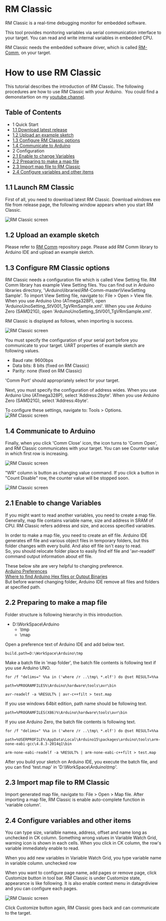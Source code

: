 # RM Classic

RM Classic is a real-time debugging monitor for embedded software.

This tool provides monitoring variables via serial communication interface to your target. You can read and write internal variables in embedded CPU.

RM Classic needs the embedded software driver, which is called [RM-Comm](https://github.com/NaoNaoMe/RM-Comm), on your target.


# How to use RM Classic
This tutorial describes the introduction of RM Classic. The following procedures are how to use RM Classic with your Arduino. 
You could find a demonstartion on my [youtube channel](https://youtu.be/uLL1HGZ19iA).


## Table of Contents
- 1 Quick Start
 - [1.1 Download latest release](#11-build-rm-classic)
 - [1.2 Upload an example sketch](#12-upload-an-example-sketch)
 - [1.3 Configure RM Classic options](#13-configure-rm-classic-options)
 - [1.4 Communicate to Arduino](#14-communicate-to-arduino)
- 2 Configuration
 - [2.1 Enable to change Variables](#21-enable-to-change-variables)
 - [2.2 Preparing to make a map file](#22-preparing-to-make-a-map-file)
 - [2.3 Import map file to RM Classic](#23-import-map-file-to-rm-classic)
 - [2.4 Configure variables and other items](#24-configure-variables-and-other-items)

## 1.1 Launch RM Classic
First of all, you need to download latest RM Classic.
Download windows exe file from release page, the following window appears when you start RM Classic.

![RM Classic screen](mdContents/RMScreenShot_1_Initial.png "screenshot")

## 1.2 Upload an example sketch
Please refer to [RM Comm](https://github.com/NaoNaoMe/RM-Comm) repository page.
Please add RM Comm library to Arduino IDE and upload an example sketch.

## 1.3 Configure RM Classic options
RM Classic needs a configuration file which is called View Setting file.
RM Comm library has example View Setting files. You can find out in Arduino libraries directory, '\\Arduino\\libraries\\RM-Comm-master\\ViewSetting Sample'.
To import View Setting file, navigate to: File > Open > View file.
When you use Arduino Uno (ATmega328P), open 'ArduinoUnoSetting_StV001_TgVRmSample.xml'.
When you use Arduino Zero (SAMD21G), open 'ArduinoUnoSetting_StV001_TgVRmSample.xml'.

RM Classic is displayed as follows, when importing is success.

![RM Classic screen](mdContents/RMScreenShot_3_ReadXml.png "screenshot")

You must specify the configuration of your serial port before you communicate to your target. UART properties of example sketch are following values.
+ Baud rate: 9600bps
+ Data bits: 8 bits (fixed on RM Classic)
+ Parity: none (fixed on RM Classic)

'Comm Port' should appropriately select for your target.

Next, you must specify the configuration of address wides.
When you use Arduino Uno (ATmega328P), select 'Address:2byte'.
When you use Arduino Zero (SAMD21G), select 'Address:4byte'.

To configure these settings, navigate to: Tools > Options.  
![RM Classic screen](mdContents/RMScreenShot_4_Setting.png "screenshot")

## 1.4 Communicate to Arduino
Finally, when you click 'Comm Close' icon, the icon turns to 'Comm Open', and RM Classic communicates with your target.
You can see Counter value in which first row is increasing.

![RM Classic screen](mdContents/RMScreenShot_5_1_Communicating.gif "screenshot")

"WR" column is button as changing value command.
If you click a button in "Count Disable" row, the counter value will be stopped soon.

![RM Classic screen](mdContents/RMScreenShot_5_2_Communicating.gif "screenshot")

## 2.1 Enable to change Variables
If you might want to read another variables, you need to create a map file.
Generally, map file contains variable name, size and address in SRAM of CPU.
RM Classic refers address and size, and access specified variables.

In order to make a map file, you need to create an elf file.
Arduino IDE generates elf file and various object files in temporary folders, but this folder changes with every build.
And also elf file isn't easy to read.  
So, you should relocate folder place to easily find elf file and 'avr-readelf' command output information about elf file.

These below site are very helpful to changing preference.  
[Arduino Preferences](https://www.arduino.cc/en/Hacking/Preferences)  
[Where to find Arduino Hex files or Output Binaries](https://www.kanda.com/blog/microcontrollers/avr-microcontrollers/find-arduino-hex-files-output-binaries)  
But before warned changing folder, Arduino IDE remove all files and folders at specified path.

## 2.2 Preparing to make a map file
Folder structure is following hierarchy in this introduction.
* D:\WorkSpace\Arduino
    + \tmp
    + \map

Open a preference text of Arduino IDE and add below text.
```
build.path=D:\WorkSpace\Arduino\tmp
```

Make a batch file in 'map folder', the batch file contents is following text if you use Arduino UNO.
```
for /f "delims=" %%a in ('where /r ..\tmp\ *.elf') do @set RESULT=%%a

path=%PROGRAMFILES%\Arduino\hardware\tools\avr\bin

avr-readelf -a %RESULT% | avr-c++filt > test.map

```
If you use windows 64bit edition, path name should be following text.
```
path=%PROGRAMFILES(X86)%\Arduino\hardware\tools\avr\bin

```

If you use Arduino Zero, the batch file contents is following text.
```
for /f "delims=" %%a in ('where /r ..\tmp\ *.elf') do @set RESULT=%%a

path=%USERPROFILE%\AppData\Local\Arduino15\packages\arduino\tools\arm-none-eabi-gcc\4.8.3-2014q1\bin

arm-none-eabi-readelf -a %RESULT% | arm-none-eabi-c++filt > test.map

```

After you build your sketch on Arduino IDE, you execute the batch file, and you can find 'test.map' in 'D:\WorkSpace\Arduino\tmp'.

## 2.3 Import map file to RM Classic
Import generated map file, navigate to: File > Open > Map file.
After importing a map file, RM Classic is enable auto-complete function in 'variable column'.

## 2.4 Configure variables and other items
You can type size, varialble namea, address, offset and name long as unchecked in CK column.
Something wrong values in Variable Watch Grid, warning icon is shown in each cells.
When you click in CK column, the row's variable immediately enable to read.

When you add new variables in Variable Watch Grid, you type variable name in variable column.
unchecked row

When you want to configure page name, add pages or remove page, click Customize button in tool bar.
RM Classic is under Customize state, appearance is like following.
It is also enable context menu in datagrdiview and you can configure each pages.

![RM Classic screen](mdContents/RMScreenShot_8_EditingView.png "screenshot")

Click Customize button again, RM Classic goes back and can communicate to the target.

